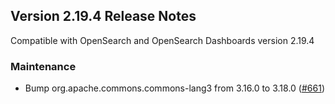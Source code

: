 ## Version 2.19.4 Release Notes

Compatible with OpenSearch and OpenSearch Dashboards version 2.19.4

### Maintenance
* Bump org.apache.commons.commons-lang3 from 3.16.0 to 3.18.0 ([#661](https://github.com/opensearch-project/skills/pull/661))
